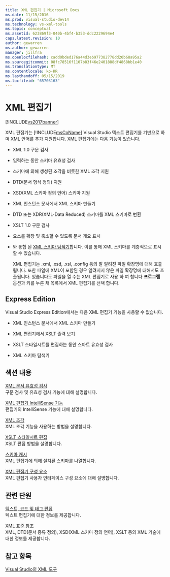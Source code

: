 ```yaml
---
title: XML 편집기 | Microsoft Docs
ms.date: 11/15/2016
ms.prod: visual-studio-dev14
ms.technology: vs-xml-tools
ms.topic: conceptual
ms.assetid: 623869f3-040b-4bf4-b353-ddc2229694e4
caps.latest.revision: 10
author: gewarren
ms.author: gewarren
manager: jillfra
ms.openlocfilehash: cadd0bded176a44d3eb977382778dd20b68a95a2
ms.sourcegitcommit: 08fc78516f1107b83f46e2401888df4868bb1e40
ms.translationtype: MT
ms.contentlocale: ko-KR
ms.lasthandoff: 05/15/2019
ms.locfileid: "65703163"
---
```

# <a name="xml-editor"></a>XML 편집기
[!INCLUDE[vs2017banner](../includes/vs2017banner.md)]

XML 편집기는 [!INCLUDE[msCoName](../includes/msconame-md.md)] Visual Studio 텍스트 편집기를 기반으로 하며 XML 언어를 추가 지원합니다. XML 편집기에는 다음 기능이 있습니다.  
  
- XML 1.0 구문 검사  
  
- 입력하는 동안 스키마 유효성 검사  
  
- 스키마에 의해 생성된 조각을 비롯한 XML 조각 지원  
  
- DTD(문서 형식 정의) 지원  
  
- XSD(XML 스키마 정의 언어) 스키마 지원  
  
- XML 인스턴스 문서에서 XML 스키마 만들기  
  
- DTD 또는 XDR(XML-Data Reduced) 스키마를 XML 스키마로 변환  
  
- XSLT 1.0 구문 검사  
  
- 요소를 확장 및 축소할 수 있도록 문서 개요 표시  
  
- 와 통합 된 [XML 스키마 탐색기](../xml-tools/xml-schema-explorer.md)합니다. 이를 통해 XML 스키마를 계층적으로 표시할 수 있습니다.  
  
  XML 편집기는 .xml, .xsd, .xsl, .config 등의 잘 알려진 파일 확장명에 대해 호출됩니다. 또한 파일에 XML이 포함된 경우 알려지지 않은 파일 확장명에 대해서도 호출됩니다. 있습니다도 파일을 열 수는 XML 편집기로 사용 하 여 합니다 **프로그램** 옵션과 키를 누른 채 목록에서 XML 편집기를 선택 합니다.  
  
## <a name="express-editions"></a>Express Edition  
 Visual Studio Express Edition에서는 다음 XML 편집기 기능을 사용할 수 없습니다.  
  
- XML 인스턴스 문서에서 XML 스키마 만들기  
  
- XML 편집기에서 XSLT 출력 보기  
  
- XSLT 스타일시트를 편집하는 동안 스마트 유효성 검사  
  
- XML 스키마 탐색기  
  
## <a name="in-this-section"></a>섹션 내용  
 [XML 문서 유효성 검사](../xml-tools/xml-document-validation.md)  
 구문 검사 및 유효성 검사 기능에 대해 설명합니다.  
  
 [XML 편집기 IntelliSense 기능](../xml-tools/xml-editor-intellisense-features.md)  
 편집기의 IntelliSense 기능에 대해 설명합니다.  
  
 [XML 조각](../xml-tools/xml-snippets.md)  
 XML 조각 기능을 사용하는 방법을 설명합니다.  
  
 [XSLT 스타일시트 편집](../xml-tools/editing-xslt-style-sheets.md)  
 XSLT 편집 방법을 설명합니다.  
  
 [스키마 캐시](../xml-tools/schema-cache.md)  
 XML 편집기에 의해 설치된 스키마를 나열합니다.  
  
 [XML 편집기 구성 요소](../xml-tools/xml-editor-components.md)  
 XML 편집기 사용자 인터페이스 구성 요소에 대해 설명합니다.  
  
## <a name="related-sections"></a>관련 단원  
 [텍스트, 코드 및 태그 편집](https://msdn.microsoft.com/0d9c00d7-5df4-48a3-b185-2a265f055439)  
 텍스트 편집기에 대한 정보를 제공합니다.  
  
 [XML 표준 참조](https://msdn.microsoft.com/79c78508-c9d0-423a-a00f-672e855de401)  
 XML, DTD(문서 종류 정의), XSD(XML 스키마 정의 언어), XSLT 등의 XML 기술에 대한 정보를 제공합니다.  
  
## <a name="see-also"></a>참고 항목  
 [Visual Studio의 XML 도구](../xml-tools/xml-tools-in-visual-studio.md)
